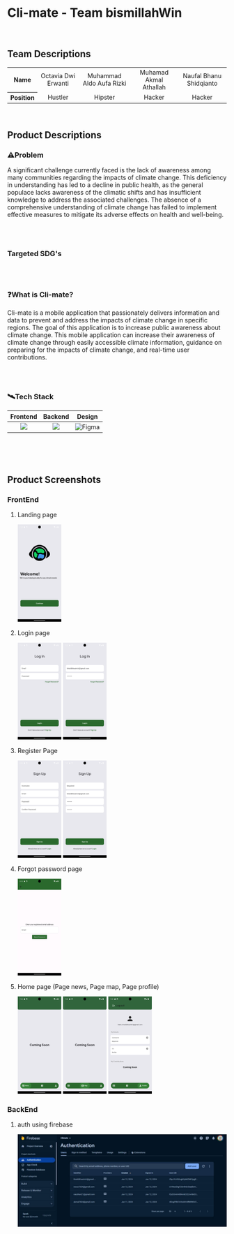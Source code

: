 # Cli-mate - Team bismillahWin

<br/>

## Team Descriptions

   <div align="center">
   <table width="100%">
       <thead>
       </thead>
       <tbody>
       <tr>
           <th>Name</th>
           <td width="400" align="center">Octavia Dwi Erwanti</td>
           <td width="400" align="center">Muhammad Aldo Aufa Rizki</td>
           <td width="400" align="center">Muhamad Akmal Athallah</td>
           <td width="400" align="center">Naufal Bhanu Shidqianto</td>
       </tr>
       <tr>
           <th>Position</th>
           <td width="150" align="center">
               Hustler<br>
           </td>
           <td width="150" align="center">
               Hipster<br>
           </td>
           <td width="150" align="center">
               Hacker<br>
           </td>
           <td width="150" align="center">
               Hacker<br>
           </td>
       </tr>
   </table>
</div>

<br/>

## Product Descriptions
### ⚠️Problem

A significant challenge currently faced is the lack of awareness among many communities regarding the impacts of climate change. This deficiency in understanding has led to a decline in public health, as the general populace lacks awareness of the climatic shifts and has insufficient knowledge to address the associated challenges. The absence of a comprehensive understanding of climate change has failed to implement effective measures to mitigate its adverse effects on health and well-being.

<br/>
<br/>

### Targeted SDG's



<br/>
<br/>

### ❓What is **Cli-mate**?

Cli-mate is a mobile application that passionately delivers information and data to prevent and address the impacts of climate change in specific regions. The goal of this application is to increase public awareness about climate change. This mobile application can increase their awareness of climate change through easily accessible climate information, guidance on preparing for the impacts of climate change, and real-time user contributions.

<br/>
<br/>

### 🛰️Tech Stack

<div align="center">

|Frontend|Backend|Design| 
| :----: | :---: | :------: |
| <img src="https://img.shields.io/badge/flutter-02569B?style=for-the-badge&logo=flutter&logoColor=white"><br> | <img src="https://img.shields.io/badge/firebase-FFCA28?style=for-the-badge&logo=firebase&logoColor=white"> | ![Figma](https://img.shields.io/badge/figma-%23F24E1E.svg?style=for-the-badge&logo=figma&logoColor=white)
<br>

</div>

<br/>
<br/>

## Product Screenshots


### FrontEnd
1. Landing page
   
   <img src="https://github.com/nbhan21/Cli-mate/blob/main/assets/screenshot/landing_page.png" width="100">
   
2. Login page

   <img src="https://github.com/nbhan21/Cli-mate/blob/main/assets/screenshot/login_page(1).png" width="100">
   <img src="https://github.com/nbhan21/Cli-mate/blob/main/assets/screenshot/login_page(2).png" width="100">
   
3. Register Page

   <img src="https://github.com/nbhan21/Cli-mate/blob/main/assets/screenshot/register_page.png" width="100"> <img src="https://github.com/nbhan21/Cli-mate/blob/main/assets/screenshot/register_page(2).png" width="100">
   
5. Forgot password page
  
   <img src="https://github.com/nbhan21/Cli-mate/blob/main/assets/screenshot/forgot%20password_page.png" width="100">
   
6. Home page (Page news, Page map, Page profile)
   
   <img src="https://github.com/nbhan21/Cli-mate/blob/main/assets/screenshot/home%20page%20-%20news_page.png" width="100"> <img src="https://github.com/nbhan21/Cli-mate/blob/main/assets/screenshot/map_page.png" width="100"> <img src="https://github.com/nbhan21/Cli-mate/blob/main/assets/screenshot/profile_page.png" width="100">

### BackEnd
1. auth using firebase

   <img src="https://github.com/nbhan21/Cli-mate/blob/main/assets/screenshot/firebase.jpg" width="600">
